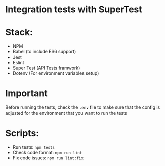 # Integration tests with SuperTest

# Stack: 
* NPM
* Babel (to include ES6 support)
* Jest
* Eslint
* Super Test (API Tests framwork)
* Dotenv (For environment variables setup)

# Important

Before running the tests, check the ```.env``` file to make sure that the config is adjusted for the environment that you want to run the tests

# Scripts:
* Run tests: 
``` npm tests ```
* Check code format:
``` npm run lint ```
* Fix code issues:
``` npm run lint:fix ```
